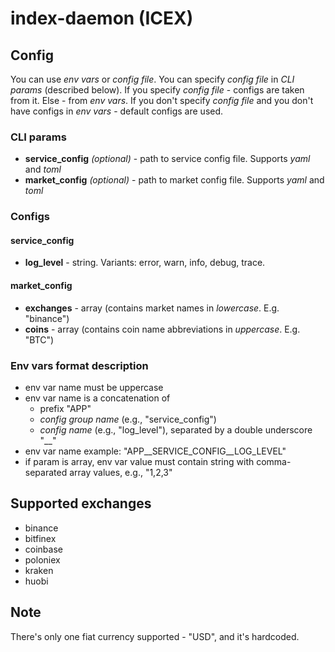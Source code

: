 # index-daemon (ICEX)

## Config

You can use _env vars_ or _config file_. You can specify _config file_ in _CLI params_ (described below). If you specify _config file_ - configs are taken from it. Else - from _env vars_. If you don't specify _config file_ and you don't have configs in _env vars_ - default configs are used.

### CLI params

- **service_config** _(optional)_ - path to service config file. Supports _yaml_ and _toml_
- **market_config** _(optional)_ - path to market config file. Supports _yaml_ and _toml_

### Configs

#### service_config

- **log_level** - string. Variants: error, warn, info, debug, trace.

#### market_config

- **exchanges** - array (contains market names in _lowercase_. E.g. "binance")
- **coins** - array (contains coin name abbreviations in _uppercase_. E.g. "BTC")

### Env vars format description

- env var name must be uppercase
- env var name is a concatenation of
  - prefix "APP"
  - _config group name_ (e.g., "service_config")
  - _config name_ (e.g., "log_level"), separated by a double underscore "__"
- env var name example: "APP__SERVICE_CONFIG__LOG_LEVEL"
- if param is array, env var value must contain string with comma-separated array values, e.g., "1,2,3"

## Supported exchanges

- binance
- bitfinex
- coinbase
- poloniex
- kraken
- huobi

## Note

There's only one fiat currency supported - "USD", and it's hardcoded.
